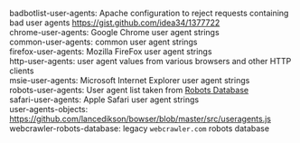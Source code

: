 badbotlist-user-agents: Apache configuration to reject requests containing bad user agents <https://gist.github.com/idea34/1377722>  
chrome-user-agents: Google Chrome user agent strings  
common-user-agents: common user agent strings  
firefox-user-agents: Mozilla FireFox user agent strings  
http-user-agents: user agent values from various browsers and other HTTP clients  
msie-user-agents: Microsoft Internet Explorer user agent strings  
robots-user-agents: User agent list taken from [Robots Database](http://robotstxt.org/db.html "The Web Robots Pages")  
safari-user-agents: Apple Safari user agent strings  
user-agents-objects: <https://github.com/lancedikson/bowser/blob/master/src/useragents.js>  
webcrawler-robots-database: legacy `webcrawler.com` robots database  
